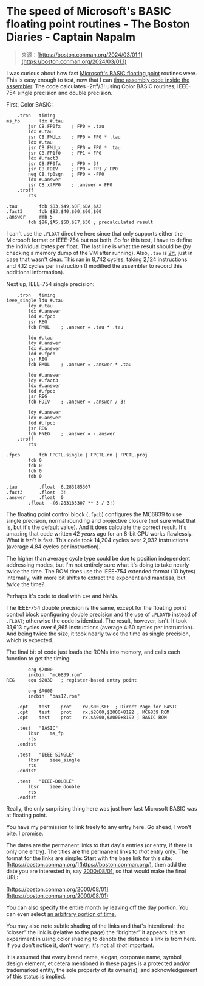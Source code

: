 <!--yml
category: 未分类
date: 2024-05-27 14:30:56
-->

# The speed of Microsoft's BASIC floating point routines - The Boston Diaries - Captain Napalm

> 来源：[https://boston.conman.org/2024/03/01.1](https://boston.conman.org/2024/03/01.1)

I was curious about how fast [Microsoft's BASIC floating point](https://en.wikipedia.org/wiki/Microsoft_Binary_Format) routines were. This is easy enough to test, now that I can [time assembly code inside the assembler](/2023/12/19.3). The code calculates -2π³/3! using Color BASIC routines, IEEE-754 single precision and double precision.

First, Color BASIC:

```
	.tron	timing
ms_fp		ldx	#.tau
		jsr	CB.FP0fx	; FP0 = .tau
		ldx	#.tau
		jsr	CB.FMULx	; FP0 = FP0 * .tau
		ldx	#.tau
		jsr	CB.FMULx	; FP0 = FP0 * .tau
		jsr	CB.FP1f0	; FP1 = FP0
		ldx	#.fact3
		jsr	CB.FP0fx	; FP0 = 3!
		jsr	CB.FDIV		; FP0 = FP1 / FP0
		neg	CB.fp0sgn	; FP0 = -FP0
		ldx	#.answer
		jsr	CB.xfFP0	; .answer = FP0
	.troff
		rts

.tau		fcb	$83,$49,$0F,$DA,$A2 
.fact3		fcb	$83,$40,$00,$00,$00  
.answer		rmb	5
		fcb	$86,$A5,$5D,$E7,$30	; precalculated result

```

I can't use the `.FLOAT` directive here since that only supports either the Microsoft format or IEEE-754 but not both. So for this test, I have to define the individual bytes per float. The last line is what the result should be (by checking a memory dump of the VM after running). Also, `.tao` is [2π](https://tauday.com/tau-manifesto), just in case that wasn't clear. This ran in 8,742 cycles, taking 2,124 instructions and 4.12 cycles per instruction (I modified the assembler to record this additional information).

Next up, IEEE-754 single precision:

```
	.tron	timing
ieee_single	ldu	#.tau
		ldy	#.tau
		ldx	#.answer
		ldd	#.fpcb
		jsr	REG
		fcb	FMUL	; .answer = .tau * .tau

		ldu	#.tau
		ldy	#.answer
		ldx	#.answer
		ldd	#.fpcb
		jsr	REG
		fcb	FMUL	; .answer = .answer * .tau

		ldu	#.answer
		ldy	#.fact3
		ldx	#.answer
		ldd	#.fpcb
		jsr	REG
		fcb	FDIV	; .answer = .answer / 3!

		ldy	#.answer
		ldx	#.answer
		ldd	#.fpcb
		jsr	REG
		fcb	FNEG	; .answer = -.answer
	.troff
		rts

.fpcb		fcb	FPCTL.single | FPCTL.rn | FPCTL.proj
		fcb	0
		fcb	0
		fcb	0
		fdb	0

.tau		.float	6.283185307
.fact3		.float	3!
.answer		.float	0
		.float	-(6.283185307 ** 3 / 3!)

```

The floating point control block (`.fpcb`) configures the MC6839 to use single precision, normal rounding and projective closure (not sure what that is, but it's the default value). And it does calculate the correct result. It's amazing that code written 42 *years* ago for an 8-bit CPU works flawlessly. What it *isn't* is fast. This code took 14,204 cycles over 2,932 instructions (average 4.84 cycles per instruction).

The higher than average cycle type could be due to position independent addressing modes, but I'm not entirely sure what it's doing to take nearly twice the time. The ROM does use the IEEE-754 extended format (10 bytes) internally, with more bit shifts to extract the exponent and mantissa, but *twice* the time?

Perhaps it's code to deal with ±∞ and NaNs.

The IEEE-754 double precision is the same, except for the floating point control block configuring double precision and the use of `.FLOATD` instead of `.FLOAT`; otherwise the code is identical. The result, however, isn't. It took 31,613 cycles over 6,865 instructions (average 4.60 cycles per instruction). And being twice the size, it took nearly twice the time as single precision, which is expected.

The final bit of code just loads the ROMs into memory, and calls each function to get the timing:

```
		org	$2000
		incbin	"mc6839.rom"
REG		equ	$203D	; register-based entry point

		org	$A000
		incbin	"bas12.rom"

	.opt	test	prot	rw,$00,$FF	; Direct Page for BASIC
	.opt	test	prot	rx,$2000,$2000+8192 ; MC6839 ROM
	.opt	test	prot	rx,$A000,$A000+8192 ; BASIC ROM

	.test	"BASIC"
		lbsr	ms_fp
		rts
	.endtst

	.test	"IEEE-SINGLE"
		lbsr	ieee_single
		rts
	.endtst

	.test	"IEEE-DOUBLE"
		lbsr	ieee_double
		rts
	.endtst

```

Really, the only surprising thing here was just how fast Microsoft BASIC was at floating point.

You have my permission to link freely to any entry here. Go ahead, I won't bite. I promise.

The dates are the permanent links to that day's entries (or entry, if there is only one entry). The titles are the permanent links to *that* entry only. The format for the links are simple: Start with the base link for this site: [https://boston.conman.org/](https://boston.conman.org/), then add the date you are interested in, say [2000/08/01](/2000/08/01), so that would make the final URL:

[https://boston.conman.org/2000/08/01](https://boston.conman.org/2000/08/01)

You can also specify the entire month by leaving off the day portion. You can even select [an arbitrary portion of time.](/about/technical.html)

You may also note subtle shading of the links and that's intentional: the “closer” the link is (relative to the page) the “brighter” it appears. It's an experiment in using color shading to denote the distance a link is from here. If you don't notice it, don't worry; it's not all *that* important.

It is assumed that every brand name, slogan, corporate name, symbol, design element, et cetera mentioned in these pages is a protected and/or trademarked entity, the sole property of its owner(s), and acknowledgement of this status is implied.